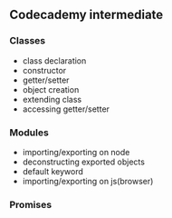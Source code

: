 
## Codecademy intermediate
###  Classes
- class declaration
- constructor
- getter/setter
- object creation
- extending class
- accessing getter/setter
### Modules
- importing/exporting on node
- deconstructing exported objects
- default keyword
- importing/exporting on js(browser)
### Promises

